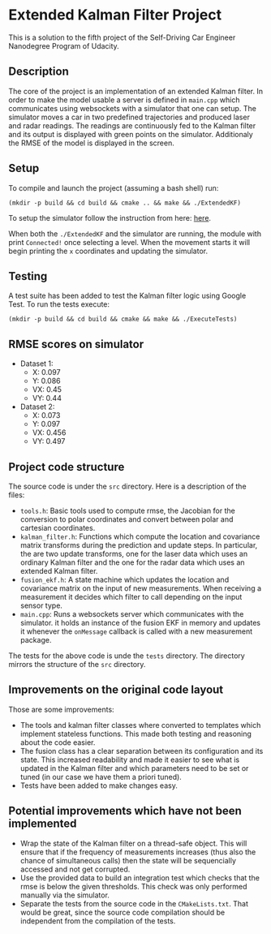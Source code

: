 # Extended Kalman Filter Project
This is a solution to the fifth project of the Self-Driving Car Engineer Nanodegree Program of Udacity.

## Description
The core of the project is an implementation of an extended Kalman filter. In order to make the model usable a server is defined in `main.cpp` which communicates using websockets with a simulator that one can setup. The simulator moves a car in two predefined trajectories and produced laser and radar readings. The readings are continuously fed to the Kalman filter and its output is displayed with green points on the simulator. Additionaly the RMSE of the model is displayed in the screen.

## Setup
To compile and launch the project (assuming a bash shell) run:

`(mkdir -p build && cd build && cmake .. && make && ./ExtendedKF)`

To setup the simulator follow the instruction from here: [here](https://github.com/udacity/self-driving-car-sim/releases).

When both the `./ExtendedKF` and the simulator are running, the module with print `Connected!` once selecting a level. When the movement starts it will begin printing the `x` coordinates and updating the simulator.

## Testing
A test suite has been added to test the Kalman filter logic using Google Test. To run the tests execute:

`(mkdir -p build && cd build && cmake && make && ./ExecuteTests)`

## RMSE scores on simulator
- Dataset 1: 
    - X: 0.097
    - Y: 0.086
    - VX: 0.45
    - VY: 0.44
- Dataset 2:
    - X: 0.073
    - Y: 0.097
    - VX: 0.456
    - VY: 0.497

## Project code structure
The source code is under the `src` directory. Here is a description of the files:
- `tools.h`: Basic tools used to compute rmse, the Jacobian for the conversion to polar coordinates and convert between polar and cartesian coordinates.
- `kalman_filter.h`: Functions which compute the location and covariance matrix transforms during the prediction and update steps. In particular, the are two update transforms, one for the laser data which uses an ordinary Kalman filter and the one for the radar data which uses an extended Kalman filter.
- `fusion_ekf.h`: A state machine which updates the location and covariance matrix on the input of new measurements. When receiving a measurement it decides which filter to call depending on the input sensor type.
- `main.cpp`: Runs a websockets server which communicates with the simulator. it holds an instance of the fusion EKF in memory and updates it whenever the `onMessage` callback is called with a new measurement package.

The tests for the above code is unde the `tests` directory. The directory mirrors the structure of the `src` directory.

## Improvements on the original code layout
Those are some improvements:
- The tools and kalman filter classes where converted to templates which implement stateless functions. This made both testing and reasoning about the code easier.
- The fusion class has a clear separation between its configuration and its state. This increased readability and made it easier to see what is updated in the Kalman filter and which parameters need to be set or tuned (in our case we have them a priori tuned).
- Tests have been added to make changes easy.

## Potential improvements which have not been implemented
- Wrap the state of the Kalman filter on a thread-safe object. This will ensure that if the frequency of measurements increases (thus also the chance of simultaneous calls) then the state will be sequencially accessed and not get corrupted.
- Use the provided data to build an integration test which checks that the rmse is below the given thresholds. This check was only performed manually via the simulator.
- Separate the tests from the source code in the `CMakeLists.txt`. That would be great, since the source code compilation should be independent from the compilation of the tests.